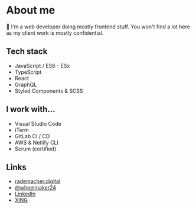 # About me

👋 I'm a web developer doing mostly frontend stuff. You won't find a lot here as my client work is mostly confidential.

## Tech stack

* JavaScript / ES6 - ESx
* TypeScript
* React
* GraphQL
* Styled Components & SCSS

## I work with…

* Visual Studio Code
* iTerm
* GitLab CI / CD
* AWS & Netlify CLI
* Scrum (certified)

## Links

* [rademacher.digital](http://rademacher.digital)
* [@wheelmaker24](http://www.twitter.com/wheelmaker24)
* [LinkedIn](http://www.linkedin.com/in/nikolaus-rademacher)
* [XING](https://www.xing.com/profile/Nikolaus_Rademacher/cv)
